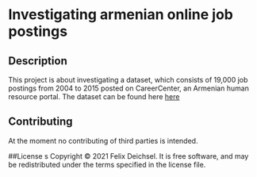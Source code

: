 # Investigating armenian online job postings
## Description
 This project is about investigating a dataset, which consists of 19,000 job postings from 2004 to 2015 posted on CareerCenter, an Armenian human resource portal. The dataset can be found here [here](https://www.kaggle.com/udacity/armenian-online-job-postings)

 ## Contributing
 At the moment no contributing of third parties is intended.

 ##License 
 s Copyright © 2021 Felix Deichsel. It is free software, and may be redistributed under the terms specified in the license file.